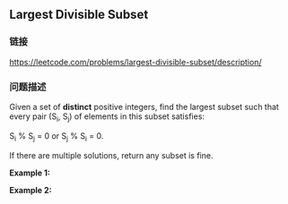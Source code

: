 ## Largest Divisible Subset  
### 链接  
https://leetcode.com/problems/largest-divisible-subset/description/  
### 问题描述
Given a set of **distinct** positive integers, find the largest subset such that every pair (S<sub>i</sub>, S<sub>j</sub>) of elements in this subset satisfies:

S<sub>i</sub> % S<sub>j</sub> = 0 or S<sub>j</sub> % S<sub>i</sub> = 0.

If there are multiple solutions, return any subset is fine.

**Example 1:**

**Example 2:**
